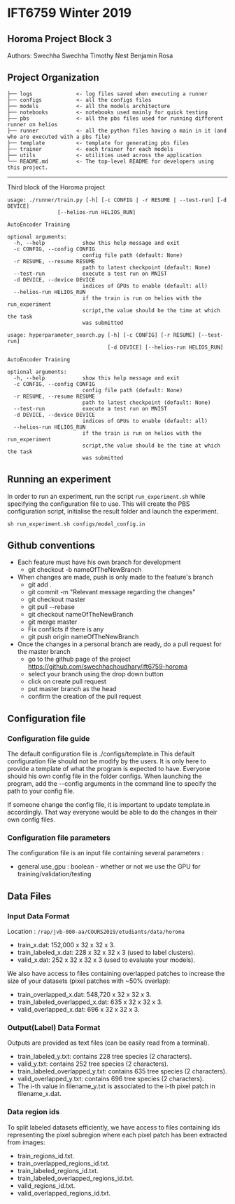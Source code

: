 # IFT6759 Winter 2019
## Horoma Project Block 3

Authors:
Swechha Swechha
Timothy Nest
Benjamin Rosa

Project Organization
------------

    ├── logs	          <- log files saved when executing a runner
    ├── configs           <- all the configs files
    ├── models            <- all the models architecture
    ├── notebooks         <- notebooks used mainly for quick testing
    ├── pbs		          <- all the pbs files used for running different runner on helios
    ├── runner		      <- all the python files having a main in it (and who are executed with a pbs file)
    ├── template          <- template for generating pbs files
    ├── trainer           <- each trainer for each models
    ├── utils             <- utilities used across the application
    └── README.md         <- The top-level README for developers using this project.

--------

Third block of the Horoma project

```
usage: ./runner/train.py [-h] [-c CONFIG | -r RESUME | --test-run] [-d DEVICE]
                [--helios-run HELIOS_RUN]

AutoEncoder Training

optional arguments:
  -h, --help            show this help message and exit
  -c CONFIG, --config CONFIG
                        config file path (default: None)
  -r RESUME, --resume RESUME
                        path to latest checkpoint (default: None)
  --test-run            execute a test run on MNIST
  -d DEVICE, --device DEVICE
                        indices of GPUs to enable (default: all)
  --helios-run HELIOS_RUN
                        if the train is run on helios with the run_experiment
                        script,the value should be the time at which the task
                        was submitted
```

```
usage: hyperparameter_search.py [-h] [-c CONFIG] [-r RESUME] [--test-run]
                                [-d DEVICE] [--helios-run HELIOS_RUN]

AutoEncoder Training

optional arguments:
  -h, --help            show this help message and exit
  -c CONFIG, --config CONFIG
                        config file path (default: None)
  -r RESUME, --resume RESUME
                        path to latest checkpoint (default: None)
  --test-run            execute a test run on MNIST
  -d DEVICE, --device DEVICE
                        indices of GPUs to enable (default: all)
  --helios-run HELIOS_RUN
                        if the train is run on helios with the run_experiment
                        script,the value should be the time at which the task
                        was submitted
```

## Running an experiment

In order to run an experiment, run the script `run_experiment.sh` while specifying the configuration file to use. This will create the PBS configuration script, initialise the result folder and launch the experiment.

`sh run_experiment.sh configs/model_config.in`

## Github conventions
* Each feature must have his own branch for development
  * git checkout -b nameOfTheNewBranch
* When changes are made, push is only made to the feature's branch
  * git add .
  * git commit -m "Relevant message regarding the changes"
  * git checkout master
  * git pull --rebase
  * git checkout nameOfTheNewBranch
  * git merge master
  * Fix conflicts if there is any
  * git push origin nameOfTheNewBranch
* Once the changes in a personal branch are ready, do a pull request for the master branch
  * go to the github page of the project https://github.com/swechhachoudhary/ift6759-horoma
  * select your branch using the drop down button
  * click on create pull request
  * put master branch as the head
  * confirm the creation of the pull request
  
## Configuration file

### Configuration file guide
The default configuration file is ./configs/template.in
This default configuration file should not be modify by the users.
It is only here to provide a template of what the program is expected to have.
Everyone should his own config file in the folder configs.
When launching the program, add the --config arguments in the command line to specify the path to your config file.

If someone change the config file, it is important to update template.in accordingly.
That way everyone would be able to do the changes in their own config files.

### Configuration file parameters
The configuration file is an input file containing several parameters :
* general.use_gpu             : boolean - whether or not we use the GPU for training/validation/testing


## Data Files
### Input Data Format
Location : `/rap/jvb-000-aa/COURS2019/etudiants/data/horoma`
  * train_x.dat: 152,000 x 32 x 32 x 3.
  * train_labeled_x.dat: 228 x 32 x 32 x 3 (used to label clusters).
  * valid_x.dat: 252 x 32 x 32 x 3 (used to evaluate your models).

We also have access to files containing overlapped patches to increase the size of your
datasets (pixel patches with ~50% overlap):
  * train_overlapped_x.dat: 548,720 x 32 x 32 x 3.
  * train_labeled_overlapped_x.dat: 635 x 32 x 32 x 3.
  * valid_overlapped_x.dat: 696 x 32 x 32 x 3.

###  Output(Label) Data Format
Outputs are provided as text files (can be easily read from a terminal).
  * train_labeled_y.txt: contains 228 tree species (2 characters).
  * valid_y.txt: contains 252 tree species (2 characters).
  * train_labeled_overlapped_y.txt: contains 635 tree species (2 characters).
  * valid_overlapped_y.txt: contains 696 tree species (2 characters).
  * The i-th value in filename_y.txt is associated to the i-th pixel patch in
filename_x.dat.

### Data region ids
To split labeled datasets efficiently, we have access to files
containing ids representing the pixel subregion where each pixel patch has
been extracted from images:
  * train_regions_id.txt.
  * train_overlapped_regions_id.txt.
  * train_labeled_regions_id.txt.
  * train_labeled_overlapped_regions_id.txt.
  * valid_regions_id.txt.
  * valid_overlapped_regions_id.txt. 

